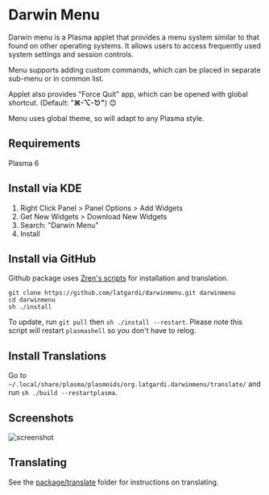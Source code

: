 # Darwin Menu
Darwin menu is a Plasma applet that provides a menu system similar to that found on other operating systems. It allows users to access frequently used system settings and session controls.

Menu supports adding custom commands, which can be placed in separate sub-menu or in common list.

Applet also provides "Force Quit" app, which can be opened with global shortcut. (Default: "**⌘-⌥-⎋"**) 😊

Menu uses global theme, so will adapt to any Plasma style.
## Requirements
Plasma 6

## Install via KDE

1. Right Click Panel > Panel Options > Add Widgets
2. Get New Widgets > Download New Widgets
3. Search: "Darwin Menu"
4. Install

## Install via GitHub
Github package uses [Zren's scripts](https://github.com/Zren/plasma-applet-lib/tree/master) for installation and translation.

```
git clone https://github.com/latgardi/darwinmenu.git darwinmenu
cd darwinmenu
sh ./install
```

To update, run `git pull` then `sh ./install --restart`. Please note this script will restart `plasmashell` so you don't have to relog.

## Install Translations

Go to `~/.local/share/plasma/plasmoids/org.latgardi.darwinmenu/translate/` and run `sh ./build --restartplasma`.

## Screenshots

<img src="https://github.com/Latgardi/darwinmenu/assets/85876063/319b82c0-1a60-472c-8265-6a050a581cab" alt="screenshot">

## Translating

See the [package/translate](package/translate) folder for instructions on translating.

